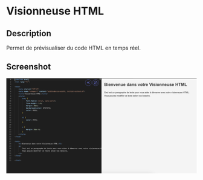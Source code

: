 # Visionneuse HTML

## Description

Permet de prévisualiser du code HTML en temps réel.

## Screenshot

![Screenshot de l'application](./screenshot.png)
